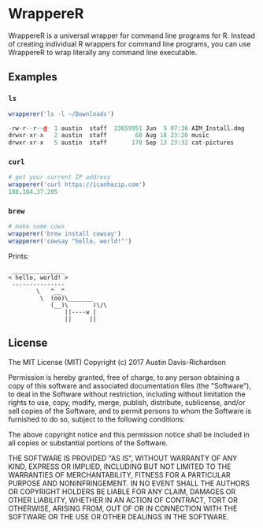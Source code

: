 # WrappereR

WrappereR is a universal wrapper for command line programs for R. Instead of
creating individual R wrappers for command line programs, you can use
WrappereR to wrap literally any command line executable.

## Examples


### `ls`

```r
wrapperer('ls -l ~/Downloads')

-rw-r--r--@  1 austin  staff  23659951 Jun  5 07:36 AIM_Install.dmg
drwxr-xr-x   2 austin  staff        68 Aug 18 23:20 music
drwxr-xr-x   5 austin  staff       170 Sep 13 23:32 cat-pictures
```

### `curl`

```r
# get your current IP address
wrapperer('curl https://icanhazip.com')
188.184.37.205
```

### `brew`

```r
# make some cows
wrapperer('brew install cowsay')
wrapperer('cowsay "hello, world!"')
```

Prints:

```
 _______________
< hello, world! >
 ---------------
        \   ^__^
         \  (oo)\_______
            (__)\       )\/\
                ||----w |
                ||     ||
```

## License

The MIT License (MIT)
Copyright (c) 2017 Austin Davis-Richardson 

Permission is hereby granted, free of charge, to any person obtaining a copy
of this software and associated documentation files (the "Software"), to deal
in the Software without restriction, including without limitation the rights
to use, copy, modify, merge, publish, distribute, sublicense, and/or sell
copies of the Software, and to permit persons to whom the Software is
furnished to do so, subject to the following conditions:

The above copyright notice and this permission notice shall be included in
all copies or substantial portions of the Software.

THE SOFTWARE IS PROVIDED "AS IS", WITHOUT WARRANTY OF ANY KIND, EXPRESS OR
IMPLIED, INCLUDING BUT NOT LIMITED TO THE WARRANTIES OF MERCHANTABILITY,
FITNESS FOR A PARTICULAR PURPOSE AND NONINFRINGEMENT. IN NO EVENT SHALL THE
AUTHORS OR COPYRIGHT HOLDERS BE LIABLE FOR ANY CLAIM, DAMAGES OR OTHER
LIABILITY, WHETHER IN AN ACTION OF CONTRACT, TORT OR OTHERWISE, ARISING FROM,
OUT OF OR IN CONNECTION WITH THE SOFTWARE OR THE USE OR OTHER DEALINGS IN
THE SOFTWARE.
